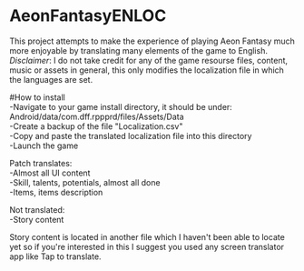 # AeonFantasyENLOC
This project attempts to make the experience of playing Aeon Fantasy much more enjoyable by translating many elements of the game to English.  
*Disclaimer*: I do not take credit for any of the game resourse files, content, music or assets in general, this only modifies the localization file in which the languages are set.
  
#How to install  
-Navigate to your game install directory, it should be under: Android/data/com.dff.rppprd/files/Assets/Data  
-Create a backup of the file "Localization.csv"  
-Copy and paste the translated localization file into this directory  
-Launch the game  
  
Patch translates:  
-Almost all UI content  
-Skill, talents, potentials, almost all done  
-Items, items description  
  
Not translated:  
-Story content  

Story content is located in another file which I haven't been able to locate yet so if you're interested in this
I suggest you used any screen translator app like Tap to translate.
